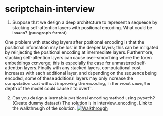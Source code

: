 # scriptchain-interview
1. Suppose that we design a deep architecture to represent a sequence by stacking self-attention layers with positional encoding. What could be issues? (paragraph format)

One problem with stacking layers after positional encoding is that the positional information may be lost in the deeper layers; this can be mitigated by reinjecting the positional encoding at intermediate layers. Furthermore, stacking self-attention layers can cause over-smoothing where the token embeddings converge; this is especially the case for unmastered self-attention layers.
Finally with any stacked layers, computational cost increases with each additional layer, and depending on the sequence being encoded, some of these additional layers may only increase the computation cost without improving the encoding; in the worst case, the depth of the model could cause it to overfit.

2. Can you design a learnable positional encoding method using pytorch? (Create dummy dataset)
The solution is in interview_encoding.
Link to the walkthrough of the solution.
[![Walkthrough](https://img.youtube.com/vi/pNyk34SjrpA/0.jpg)](https://www.youtube.com/watch?v=pNyk34SjrpA)
